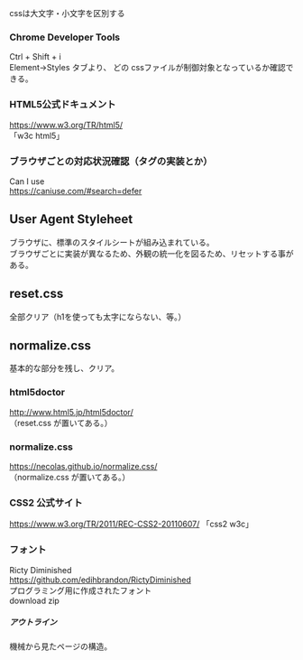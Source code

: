 cssは大文字・小文字を区別する  
  
### Chrome Developer Tools
Ctrl + Shift + i  
Element→Styles タブより、
どの cssファイルが制御対象となっているか確認できる。  
  


### HTML5公式ドキュメント
https://www.w3.org/TR/html5/  
「w3c html5」  

  
### ブラウザごとの対応状況確認（タグの実装とか）
Can I use  
https://caniuse.com/#search=defer  


## User Agent Styleheet
ブラウザに、標準のスタイルシートが組み込まれている。  
ブラウザごとに実装が異なるため、外観の統一化を図るため、リセットする事がある。

## reset.css
全部クリア（h1を使っても太字にならない、等。）
  
## normalize.css
基本的な部分を残し、クリア。
  
### html5doctor
http://www.html5.jp/html5doctor/  
（reset.css が置いてある。）

### normalize.css
https://necolas.github.io/normalize.css/  
（normalize.css が置いてある。）

### CSS2 公式サイト
https://www.w3.org/TR/2011/REC-CSS2-20110607/
「css2 w3c」

### フォント
Ricty Diminished  
https://github.com/edihbrandon/RictyDiminished  
プログラミング用に作成されたフォント  
download zip



##### アウトライン
機械から見たページの構造。
